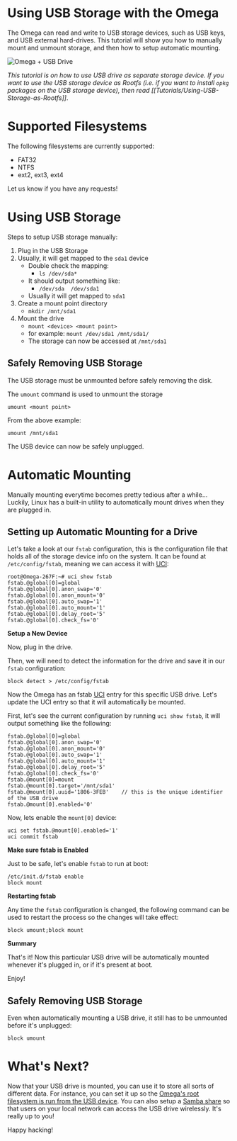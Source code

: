 # Using USB Storage with the Omega

The Omega can read and write to USB storage devices, such as USB keys, and USB external hard-drives. This tutorial will show you how to manually mount and unmount storage, and then how to setup automatic mounting.

![Omega + USB Drive](http://i.imgur.com/MpBslLz.jpg)

*This tutorial is on how to use USB drive as separate storage device. If you want to use the USB storage device as Rootfs (i.e. if you want to install `opkg` packages on the USB storage device), then read [[Tutorials/Using-USB-Storage-as-Rootfs]]*.


[//]: # (Supported Filesystems)

# Supported Filesystems

The following filesystems are currently supported:

* FAT32
* NTFS
* ext2, ext3, ext4

Let us know if you have any requests!



[//]: # (Using Storage)

# Using USB Storage

Steps to setup USB storage manually:

1. Plug in the USB Storage
2. Usually, it will get mapped to the `sda1` device
	* Double check the mapping:
		* `ls /dev/sda*`
	* It should output something like:
		* `/dev/sda  /dev/sda1`
	* Usually it will get mapped to `sda1`
3. Create a mount point directory
	* `mkdir /mnt/sda1`
4. Mount the drive
	* `mount <device> <mount point>`
	* for example: `mount /dev/sda1 /mnt/sda1/`
 	* The storage can now be accessed at `/mnt/sda1`


[//]: # (Safely Removing USB Storage)

## Safely Removing USB Storage

The USB storage must be unmounted before safely removing the disk.

The `umount` command is used to unmount the storage

```
umount <mount point>
```

From the above example:

```
umount /mnt/sda1
```

The USB device can now be safely unplugged.




[//]: # (Automount)

# Automatic Mounting

Manually mounting everytime becomes pretty tedious after a while... Luckily, Linux has a built-in utility to automatically mount drives when they are plugged in.

## Setting up Automatic Mounting for a Drive

Let's take a look at our `fstab` configuration, this is the configuration file that holds all of the storage device info on the system. It can be found at `/etc/config/fstab`, meaning we can access it with [UCI]:
```
root@Omega-267F:~# uci show fstab
fstab.@global[0]=global
fstab.@global[0].anon_swap='0'
fstab.@global[0].anon_mount='0'
fstab.@global[0].auto_swap='1'
fstab.@global[0].auto_mount='1'
fstab.@global[0].delay_root='5'
fstab.@global[0].check_fs='0'
```

**Setup a New Device**

Now, plug in the drive.

Then, we will need to detect the information for the drive and save it in our `fstab` configuration:
```
block detect > /etc/config/fstab
```

Now the Omega has an fstab [UCI] entry for this specific USB drive. Let's update the UCI entry so that it will automatically be mounted.

First, let's see the current configuration by running `uci show fstab`, it will output something like the following:
```
fstab.@global[0]=global
fstab.@global[0].anon_swap='0'
fstab.@global[0].anon_mount='0'
fstab.@global[0].auto_swap='1'
fstab.@global[0].auto_mount='1'
fstab.@global[0].delay_root='5'
fstab.@global[0].check_fs='0'
fstab.@mount[0]=mount
fstab.@mount[0].target='/mnt/sda1'
fstab.@mount[0].uuid='1806-3FEB'	// this is the unique identifier of the USB drive
fstab.@mount[0].enabled='0'
```

Now, lets enable the `mount[0]` device:
```
uci set fstab.@mount[0].enabled='1'
uci commit fstab
```

**Make sure fstab is Enabled**

Just to be safe, let's enable `fstab` to run at boot:
```
/etc/init.d/fstab enable
block mount
```

**Restarting fstab**

Any time the `fstab` configuration is changed, the following command can be used to restart the process so the changes will take effect:
```
block umount;block mount
```

**Summary**

That's it! Now this particular USB drive will be automatically mounted whenever it's plugged in, or if it's present at boot.

Enjoy!


[//]: # (Safely Removing USB Storage)

## Safely Removing USB Storage

Even when automatically mounting a USB drive, it still has to be unmounted before it's unplugged:
```
block umount
```


[//]: # (What's Next)

# What's Next?

Now that your USB drive is mounted, you can use it to store all sorts of different data. For instance, you can set it up so the [Omega's root filesystem is run from the USB device](Using-USB-Storage-as-Rootfs). You can also setup a [Samba share](./Sharing-with-Samba) so that users on your local network can access the USB drive wirelessly. It's really up to you!

Happy hacking!





   [UCI]: <https://wiki.onion.io/Tutorials/OpenWRT%20Tutorials/UCI_Tutorial/uci_introduction>